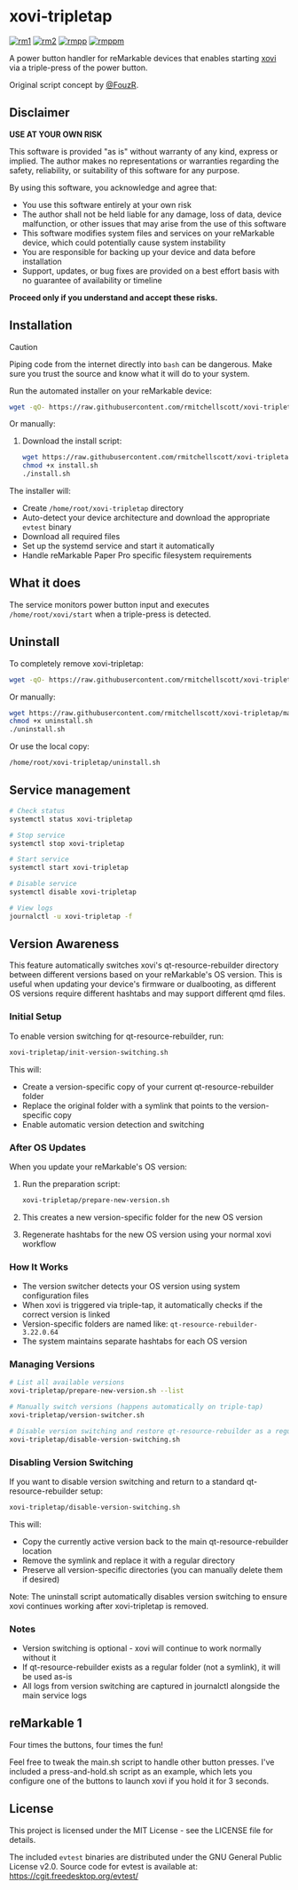 # xovi-tripletap
[![rm1](https://img.shields.io/badge/rM1-supported-green)](https://remarkable.com/store/remarkable)
[![rm2](https://img.shields.io/badge/rM2-supported-green)](https://remarkable.com/store/remarkable-2)
[![rmpp](https://img.shields.io/badge/rMPP-supported-green)](https://remarkable.com/products/remarkable-paper/pro)
[![rmppm](https://img.shields.io/badge/rMPPM-supported-green)](https://remarkable.com/products/remarkable-paper/pro-move)

A power button handler for reMarkable devices that enables starting [xovi](https://github.com/asivery/xovi) via a triple-press of the power button.

Original script concept by [@FouzR](https://github.com/FouzR).

## Disclaimer

  **USE AT YOUR OWN RISK**

  This software is provided "as is" without warranty of any kind, express or implied. The author makes no representations or warranties regarding
  the safety, reliability, or suitability of this software for any purpose.

  By using this software, you acknowledge and agree that:

  - You use this software entirely at your own risk
  - The author shall not be held liable for any damage, loss of data, device malfunction, or other issues that may arise from the use of this
  software
  - This software modifies system files and services on your reMarkable device, which could potentially cause system instability
  - You are responsible for backing up your device and data before installation
  - Support, updates, or bug fixes are provided on a best effort basis with no guarantee of availability or timeline

  **Proceed only if you understand and accept these risks.**

## Installation

> [!CAUTION]
> Piping code from the internet directly into `bash` can be dangerous. Make sure you trust the source and know what it will do to your system.

Run the automated installer on your reMarkable device:

```bash
wget -qO- https://raw.githubusercontent.com/rmitchellscott/xovi-tripletap/main/install.sh | bash
```

Or manually:

1. Download the install script:
   ```bash
   wget https://raw.githubusercontent.com/rmitchellscott/xovi-tripletap/main/install.sh
   chmod +x install.sh
   ./install.sh
   ```

The installer will:
- Create `/home/root/xovi-tripletap` directory
- Auto-detect your device architecture and download the appropriate `evtest` binary
- Download all required files
- Set up the systemd service and start it automatically
- Handle reMarkable Paper Pro specific filesystem requirements

## What it does

The service monitors power button input and executes `/home/root/xovi/start` when a triple-press is detected.

## Uninstall

To completely remove xovi-tripletap:

```bash
wget -qO- https://raw.githubusercontent.com/rmitchellscott/xovi-tripletap/main/uninstall.sh | bash
```

Or manually:

```bash
wget https://raw.githubusercontent.com/rmitchellscott/xovi-tripletap/main/uninstall.sh
chmod +x uninstall.sh
./uninstall.sh
```

Or use the local copy:

```bash
/home/root/xovi-tripletap/uninstall.sh
```

## Service management

```bash
# Check status
systemctl status xovi-tripletap

# Stop service
systemctl stop xovi-tripletap

# Start service
systemctl start xovi-tripletap

# Disable service
systemctl disable xovi-tripletap

# View logs
journalctl -u xovi-tripletap -f
```

## Version Awareness

This feature automatically switches xovi's qt-resource-rebuilder directory between different versions based on your reMarkable's OS version. This is useful when updating your device's firmware or dualbooting, as different OS versions require different hashtabs and may support different qmd files.

### Initial Setup

To enable version switching for qt-resource-rebuilder, run:

```bash
xovi-tripletap/init-version-switching.sh
```

This will:
- Create a version-specific copy of your current qt-resource-rebuilder folder
- Replace the original folder with a symlink that points to the version-specific copy
- Enable automatic version detection and switching

### After OS Updates

When you update your reMarkable's OS version:

1. Run the preparation script:
   ```bash
   xovi-tripletap/prepare-new-version.sh
   ```

2. This creates a new version-specific folder for the new OS version

3. Regenerate hashtabs for the new OS version using your normal xovi workflow

### How It Works

- The version switcher detects your OS version using system configuration files
- When xovi is triggered via triple-tap, it automatically checks if the correct version is linked
- Version-specific folders are named like: `qt-resource-rebuilder-3.22.0.64`
- The system maintains separate hashtabs for each OS version

### Managing Versions

```bash
# List all available versions
xovi-tripletap/prepare-new-version.sh --list

# Manually switch versions (happens automatically on triple-tap)
xovi-tripletap/version-switcher.sh

# Disable version switching and restore qt-resource-rebuilder as a regular folder
xovi-tripletap/disable-version-switching.sh
```

### Disabling Version Switching

If you want to disable version switching and return to a standard qt-resource-rebuilder setup:

```bash
xovi-tripletap/disable-version-switching.sh
```

This will:
- Copy the currently active version back to the main qt-resource-rebuilder location
- Remove the symlink and replace it with a regular directory
- Preserve all version-specific directories (you can manually delete them if desired)

Note: The uninstall script automatically disables version switching to ensure xovi continues working after xovi-tripletap is removed.

### Notes

- Version switching is optional - xovi will continue to work normally without it
- If qt-resource-rebuilder exists as a regular folder (not a symlink), it will be used as-is
- All logs from version switching are captured in journalctl alongside the main service logs

## reMarkable 1
Four times the buttons, four times the fun!

Feel free to tweak the main.sh script to handle other button presses. I've included a press-and-hold.sh script as an example, which lets you configure one of the buttons to launch xovi if you hold it for 3 seconds.

## License

This project is licensed under the MIT License - see the LICENSE file for details.

The included `evtest` binaries are distributed under the GNU General Public License v2.0. Source code for evtest is available at: https://cgit.freedesktop.org/evtest/
